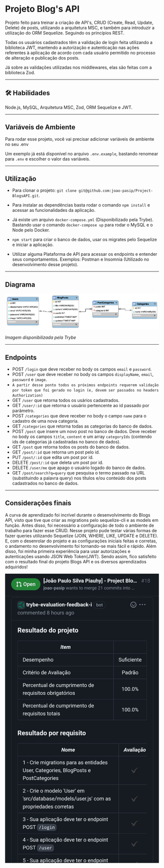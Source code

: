 # Projeto Blog's API

Projeto feito para treinar a criação de API's, CRUD (Create, Read, Update, Delete) de posts, utilizando a arquitetura MSC, e também para introduzir a utilização do ORM Sequelize. Seguindo os princípios REST.

Todas os usuários cadastrados têm a validação de login feita utilizando a biblioteca JWT, mantendo a autorização e autenticação nas ações referentes à aplicação de acordo com cada usuário permitido no processo de alteração e publicação dos posts.

Já sobre as validações utilizadas nos middlewares, elas são feitas com a biblioteca Zod.

<hr></hr>

## 🛠 Habilidades
Node.js, MySQL, Arquitetura MSC, Zod, ORM Sequelize e JWT.

<hr></hr>

## Variáveis de Ambiente

Para rodar esse projeto, você vai precisar adicionar variáveis de ambiente no seu .env

Um exemplo já está disponível no arquivo `.env.example`, bastando renomear para `.env` e escolher o valor das variáveis.

<hr></hr>

## Utilização

- Para clonar o projeto: `git clone git@github.com:joao-pasip/Project-BlogsAPI.git`.

- Para instalar as dependências basta rodar o comando `npm install` e acessar as funcionalidades da aplicação.

- Já existe um arquivo `docker-compose.yml` (Disponibilizado pela Trybe). Bastando usar o comando `docker-compose up` para rodar o MySQL e o Node pelo Docker.

- `npm start` para criar o banco de dados, usar os migrates pelo Sequelize e iniciar a aplicação.

- Utilizar alguma Plataforma de API para acessar os endpoints e entender seus comportamentos. Exemplos: Postman e Insomnia (Utilizado no desenvolvimento desse projeto).

<hr></hr>

## Diagrama

![Diagrama de relacionamentos das tabelas](blogsAPI.png)

<i> Imagem disponibilizada pela Trybe </i>

<hr></hr>

## Endpoints

- POST `/login` que deve receber no body os campos `email` e `password`.
- POST `/user` que deve receber no body os campos `displayName`, `email`, `password` e `image`.
- `A partir desse ponto todos os próximos endpoints requerem validação por token que foi gerado no login (e, devem ser passados no headers Authorization)`
- GET `/user` que retorna todos os usários cadastrados.
- GET `/user/:id` que retorna o usuário pertencente ao id passado por parâmetro.
- POST `/categories` que deve receber no body o campo `name` para o cadastro de uma nova categoria.
- GET `/categories` que retorna todas as categorias do banco de dados.
- POST `/post` que insere um novo post no banco de dados. Deve receber no body os campos `title`, `content` e um array `categoryIds` (contendo ids de categorias já cadastradas no banco de dados).
- GET `/post` que retorna todos os posts do banco de dados.
- GET `/post/:id` que retorna um post pelo id.
- PUT `/post/:id` que edita um post por id.
- DELETE `/post/:id` que deleta um post por id.
- DELETE `/user/me` que apago o usuário logado do banco de dados.
- GET `/post/search?q=query` que pesquisa o termo passado na URL (substituindo a palavra query) nos títulos e/ou conteúdo dos posts cadastrados no banco de dados.

<hr></hr>

## Considerações finais

A curva de aprendizado foi incrível durante o desenvolvimento do Blogs API, visto que tive que criar as migrations pelo sequelize-cli e as models em função. Antes disso, foi necessário a configuração de todo o ambiente de trabalho para fazer esse CRUD. Nesse projeto pude testar  várias formas de fazer queries utilizando Sequelize (JOIN, WHERE, LIKE, UPDATE e DELETE). E, com o desenrolar do projeto e as configurações iniciais feitas e corretas, o andamento no desenvolvimento foi tornando-se mais fácil e rápido. Além disso, foi minha primeira experiência para usar autorizações e autenticações usando JSON Web Token(JWT). Sendo assim, fico satisfeito com o resultado final do projeto Blogs API e os diversos aprendizados adquiridos!

![Diagrama de relacionamentos das tabelas](resultBlogAPI.jpeg)
